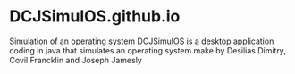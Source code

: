 # DCJSimulOS.github.io
Simulation of an operating system 
DCJSimulOS is a desktop application coding in java that simulates an operating system make by Desilias Dimitry, Covil Francklin and Joseph Jamesly
